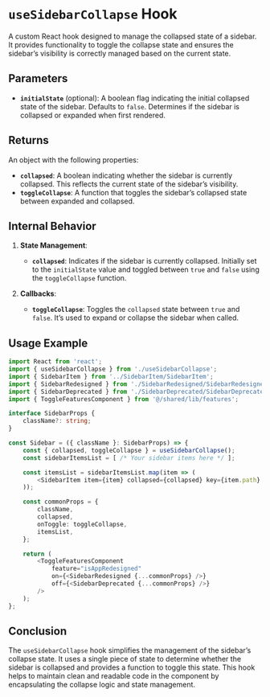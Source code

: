 # `useSidebarCollapse` Hook

A custom React hook designed to manage the collapsed state of a sidebar. It provides functionality to toggle the collapse state and ensures the sidebar’s visibility is correctly managed based on the current state.

## Parameters

- **`initialState`** (optional): A boolean flag indicating the initial collapsed state of the sidebar. Defaults to `false`. Determines if the sidebar is collapsed or expanded when first rendered.

## Returns

An object with the following properties:
- **`collapsed`**: A boolean indicating whether the sidebar is currently collapsed. This reflects the current state of the sidebar’s visibility.
- **`toggleCollapse`**: A function that toggles the sidebar’s collapsed state between expanded and collapsed.

## Internal Behavior

1. **State Management**:
    - **`collapsed`**: Indicates if the sidebar is currently collapsed. Initially set to the `initialState` value and toggled between `true` and `false` using the `toggleCollapse` function.

2. **Callbacks**:
    - **`toggleCollapse`**: Toggles the `collapsed` state between `true` and `false`. It’s used to expand or collapse the sidebar when called.

## Usage Example

```typescript jsx
import React from 'react';
import { useSidebarCollapse } from './useSidebarCollapse';
import { SidebarItem } from '../SidebarItem/SidebarItem';
import { SidebarRedesigned } from './SidebarRedesigned/SidebarRedesigned';
import { SidebarDeprecated } from './SidebarDeprecated/SidebarDeprecated';
import { ToggleFeaturesComponent } from '@/shared/lib/features';

interface SidebarProps {
    className?: string;
}

const Sidebar = ({ className }: SidebarProps) => {
    const { collapsed, toggleCollapse } = useSidebarCollapse();
    const sidebarItemsList = [ /* Your sidebar items here */ ];

    const itemsList = sidebarItemsList.map(item => (
        <SidebarItem item={item} collapsed={collapsed} key={item.path} />
    ));

    const commonProps = {
        className,
        collapsed,
        onToggle: toggleCollapse,
        itemsList,
    };

    return (
        <ToggleFeaturesComponent
            feature="isAppRedesigned"
            on={<SidebarRedesigned {...commonProps} />}
            off={<SidebarDeprecated {...commonProps} />}
        />
    );
};
```

## Conclusion
The `useSidebarCollapse` hook simplifies the management of the sidebar’s collapse state. It uses a single piece of state to determine whether the sidebar is collapsed and provides a function to toggle this state. This hook helps to maintain clean and readable code in the component by encapsulating the collapse logic and state management.
